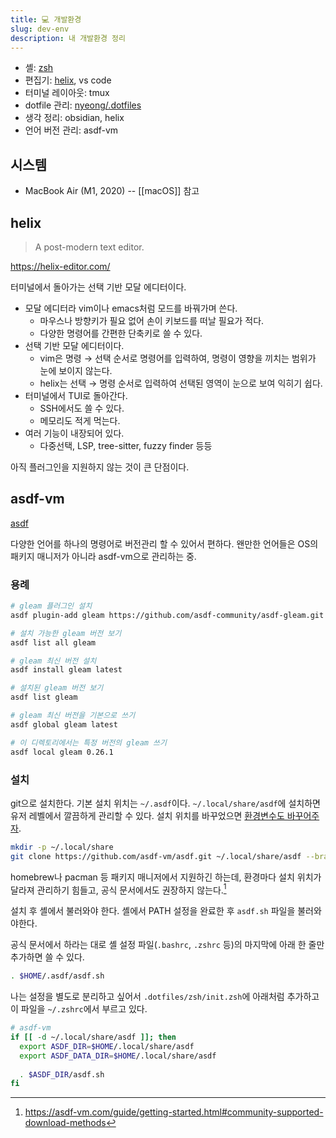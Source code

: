 ```yaml
---
title: 💻 개발환경
slug: dev-env
description: 내 개발환경 정리
---
```


- 셸: [zsh](zsh)
- 편집기: [helix](#helix), vs code
- 터미널 레이아웃: tmux
- dotfile 관리: [nyeong/.dotfiles](https://github.com/nyeong/.dotfiles)
- 생각 정리: obsidian, helix
- 언어 버전 관리: asdf-vm

## 시스템

- MacBook Air (M1, 2020) -- [[macOS]] 참고

## helix

> A post-modern text editor.

https://helix-editor.com/

터미널에서 돌아가는 선택 기반 모달 에디터이다.

- 모달 에디터라 vim이나 emacs처럼 모드를 바꿔가며 쓴다.
  - 마우스나 방향키가 필요 없어 손이 키보드를 떠날 필요가 적다.
  - 다양한 명령어를 간편한 단축키로 쓸 수 있다.
- 선택 기반 모달 에디터이다.
  - vim은 명령 → 선택 순서로 명령어를 입력하여, 명령이 영향을 끼치는 범위가 눈에 보이지 않는다.
  - helix는 선택 → 명령 순서로 입력하여 선택된 영역이 눈으로 보여 익히기 쉽다.
- 터미널에서 TUI로 돌아간다.
  - SSH에서도 쓸 수 있다.
  - 메모리도 적게 먹는다.
- 여러 기능이 내장되어 있다.
  - 다중선택, LSP, tree-sitter, fuzzy finder 등등

아직 플러그인을 지원하지 않는 것이 큰 단점이다.

## asdf-vm

[asdf](https://asdf-vm.com/)

다양한 언어를 하나의 명령어로 버전관리 할 수 있어서 편하다.
왠만한 언어들은 OS의 패키지 매니저가 아니라 asdf-vm으로 관리하는 중.

### 용례

```bash
# gleam 플러그인 설치
asdf plugin-add gleam https://github.com/asdf-community/asdf-gleam.git

# 설치 가능한 gleam 버전 보기
asdf list all gleam

# gleam 최신 버전 설치
asdf install gleam latest

# 설치된 gleam 버전 보기
asdf list gleam

# gleam 최신 버전을 기본으로 쓰기
asdf global gleam latest

# 이 디렉토리에서는 특정 버전의 gleam 쓰기
asdf local gleam 0.26.1
```

### 설치

git으로 설치한다. 기본 설치 위치는 `~/.asdf`이다.
`~/.local/share/asdf`에 설치하면 유저 레벨에서 깔끔하게 관리할 수 있다.
설치 위치를 바꾸었으면 [환경변수도 바꾸어주자](https://asdf-vm.com/manage/configuration.html#environment-variables).

```bash
mkdir -p ~/.local/share
git clone https://github.com/asdf-vm/asdf.git ~/.local/share/asdf --branch v0.11.2
```

homebrew나 pacman 등 패키지 매니저에서 지원하긴 하는데, 환경마다 설치 위치가 달라져 관리하기 힘들고, 공식 문서에서도 권장하지 않는다.[^1]

[^1]: https://asdf-vm.com/guide/getting-started.html#community-supported-download-methods

설치 후 셸에서 불러와야 한다. 셸에서 PATH 설정을 완료한 후 `asdf.sh` 파일을 불러와야한다.

공식 문서에서 하라는 대로 셸 설정 파일(`.bashrc`, `.zshrc` 등)의 마지막에 아래 한 줄만 추가하면 쓸 수 있다.

```bash
. $HOME/.asdf/asdf.sh
```

나는 설정을 별도로 분리하고 싶어서 `.dotfiles/zsh/init.zsh`에 아래처럼 추가하고 이 파일을 `~/.zshrc`에서 부르고 있다.

```zsh
# asdf-vm
if [[ -d ~/.local/share/asdf ]]; then
  export ASDF_DIR=$HOME/.local/share/asdf
  export ASDF_DATA_DIR=$HOME/.local/share/asdf
  
  . $ASDF_DIR/asdf.sh
fi
```